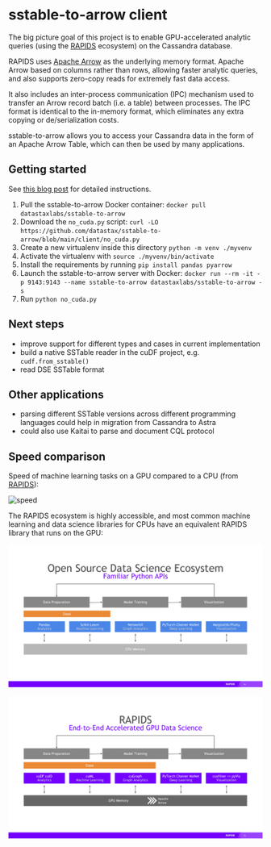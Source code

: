 # sstable-to-arrow client

The big picture goal of this project is to enable GPU-accelerated analytic queries (using the
[RAPIDS](https://rapids.ai/index.html) ecosystem) on the Cassandra database.

RAPIDS uses [Apache Arrow](http://arrow.apache.org/) as the underlying
memory format. Apache Arrow based on columns rather than rows, allowing faster analytic
queries, and also supports zero-copy reads for extremely fast data access.

It also includes an inter-process communication (IPC) mechanism used to transfer
an Arrow record batch (i.e. a table) between processes. The IPC format is
identical to the in-memory format, which eliminates any extra copying or
de/serialization costs.

sstable-to-arrow allows you to access your Cassandra data in the form of an Apache Arrow Table,
which can then be used by many applications.

## Getting started

See [this blog post](https://www.datastax.com/blog/analyzing-cassandra-data-using-gpus-part-2)
for detailed instructions.

1. Pull the sstable-to-arrow Docker container: `docker pull datastaxlabs/sstable-to-arrow`
2. Download the `no_cuda.py` script: `curl -LO https://github.com/datastax/sstable-to-arrow/blob/main/client/no_cuda.py`
3. Create a new virtualenv inside this directory `python -m venv ./myvenv`
4. Activate the virtualenv with `source ./myvenv/bin/activate`
5. Install the requirements by running `pip install pandas pyarrow`
6. Launch the sstable-to-arrow server with Docker: `docker run --rm -it -p 9143:9143 --name sstable-to-arrow datastaxlabs/sstable-to-arrow -s`
7. Run `python no_cuda.py`

## Next steps

- improve support for different types and cases in current implementation
- build a native SSTable reader in the cuDF project, e.g. `cudf.from_sstable()`
- read DSE SSTable format

## Other applications

- parsing different SSTable versions across different programming languages could help in migration from Cassandra to Astra
- could also use Kaitai to parse and document CQL protocol

## Speed comparison

Speed of machine learning tasks on a GPU compared to a CPU (from [RAPIDS](https://rapids.ai/about.html)):

![speed](https://rapids.ai/assets/images/rapids-end-to-end-performance-chart-oss-page-r4.svg)

The RAPIDS ecosystem is highly accessible, and most common machine learning and
data science libraries for CPUs have an equivalent RAPIDS library that runs on
the GPU:

![familiar python apis](assets/rapids-vs-cpu-1.png)

![rapids equivalents](assets/rapids-vs-cpu-2.png)

